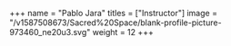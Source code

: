 +++
name = "Pablo Jara"
titles = ["Instructor"]
image = "/v1587508673/Sacred%20Space/blank-profile-picture-973460_ne20u3.svg"
weight = 12
+++